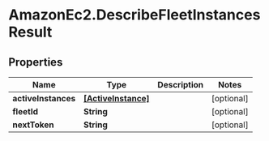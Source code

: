 # AmazonEc2.DescribeFleetInstancesResult

## Properties

Name | Type | Description | Notes
------------ | ------------- | ------------- | -------------
**activeInstances** | [**[ActiveInstance]**](ActiveInstance.md) |  | [optional] 
**fleetId** | **String** |  | [optional] 
**nextToken** | **String** |  | [optional] 


